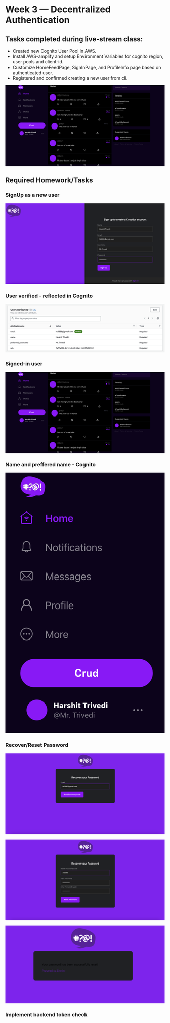 # Week 3 — Decentralized Authentication

## Tasks completed during live-stream class:
* Created new Cognito User Pool in AWS.
* Install AWS-amplify and setup Environment Variables for cognito region, user pools and client-id.
* Customize HomeFeedPage, SignInPage, and ProfileInfo page based on authenticated user.
* Registered and confirmed creating a new user from cli.

![Logged-in user](../_docs/assets/week3/posts-visible-when-logged-in.png)


## Required Homework/Tasks

### SignUp as a new user
![Sign Up](../_docs/assets/week3/user-signUp-cruddur.png)

### User verified - reflected in Cognito
![Sign Up](../_docs/assets/week3/user-verified-cognito.png)

### Signed-in user
![Logged-in user](../_docs/assets/week3/posts-visible-when-logged-in.png)

### Name and preffered name - Cognito
![username - handle](../_docs/assets/week3/name-username-cruddur.png)

### Recover/Reset Password
![Reset Password #1](../_docs/assets/week3/recover-password-1.png)

![Reset Password #2](../_docs/assets/week3/recover-password-2.png)

![Reset Password #3](../_docs/assets/week3/recover-password-3.png)

### Implement backend token check
